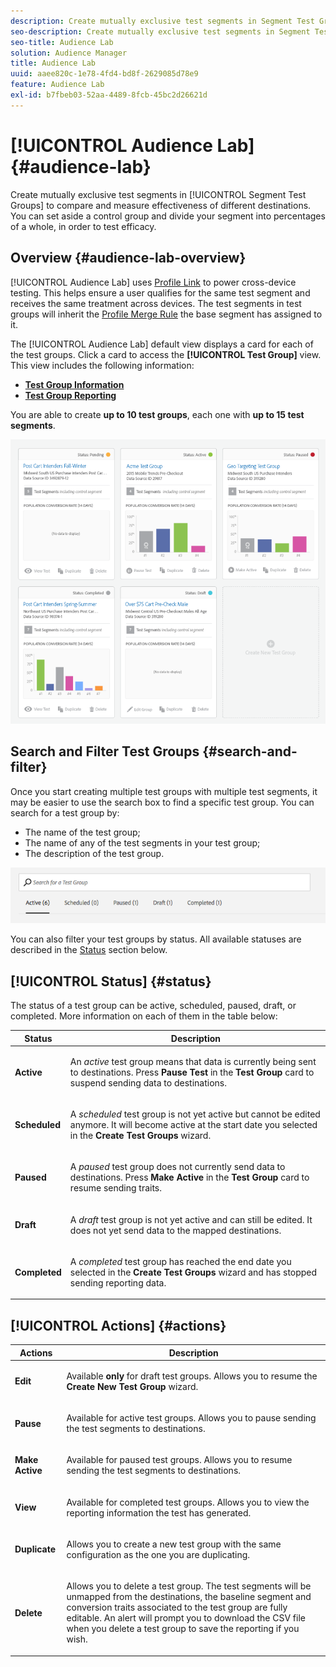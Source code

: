 ```yaml
---
description: Create mutually exclusive test segments in Segment Test Groups to compare and measure effectiveness of different destinations. You can set aside a control group and divide your segment into percentages of a whole, in order to test efficacy.
seo-description: Create mutually exclusive test segments in Segment Test Groups to compare and measure effectiveness of different destinations. You can set aside a control group and divide your segment into percentages of a whole, in order to test efficacy.
seo-title: Audience Lab
solution: Audience Manager
title: Audience Lab
uuid: aaee820c-1e78-4fd4-bd8f-2629085d78e9
feature: Audience Lab
exl-id: b7fbeb03-52aa-4489-8fcb-45bc2d26621d
---
```

# [!UICONTROL Audience Lab] {#audience-lab}

Create mutually exclusive test segments in [!UICONTROL Segment Test Groups] to compare and measure effectiveness of different destinations. You can set aside a control group and divide your segment into percentages of a whole, in order to test efficacy.

## Overview {#audience-lab-overview}

[!UICONTROL Audience Lab] uses [Profile Link](../../features/profile-merge-rules/merge-rules-overview.md) to power cross-device testing. This helps ensure a user qualifies for the same test segment and receives the same treatment across devices. The test segments in test groups will inherit the [Profile Merge Rule](../../features/profile-merge-rules/merge-rules-dashboard.md) the base segment has assigned to it.

The [!UICONTROL Audience Lab] default view displays a card for each of the test groups. Click a card to access the **[!UICONTROL Test Group]** view. This view includes the following information:

* **[Test Group Information](../../features/audience-lab/audience-lab-information-view.md)**
* **[Test Group Reporting](../../features/audience-lab/audience-lab-reporting-view.md)**

You are able to create **up to 10 test groups**, each one with **up to 15 test segments**.

![](assets/test-groups-view.PNG)

## Search and Filter Test Groups {#search-and-filter}

Once you start creating multiple test groups with multiple test segments, it may be easier to use the search box to find a specific test group. You can search for a test group by:

* The name of the test group;
* The name of any of the test segments in your test group;
* The description of the test group.

![](assets/search_and_filter_audience_lab.png)

You can also filter your test groups by status. All available statuses are described in the [Status](../../features/audience-lab/audience-lab.md#status) section below.

## [!UICONTROL Status] {#status}

The status of a test group can be active, scheduled, paused, draft, or completed. More information on each of them in the table below:

<table id="table_7A0388BA02E045AC971C06A22DAC2C63"> 
 <thead> 
  <tr> 
   <th colname="col1" class="entry"> Status </th> 
   <th colname="col2" class="entry"> Description </th> 
  </tr> 
 </thead>
 <tbody> 
  <tr> 
   <td colname="col1"> <p> <b><span class="uicontrol"> Active </span></b> </p> </td> 
   <td colname="col2"> <p>An <i>active</i> test group means that data is currently being sent to destinations. Press <b><span class="uicontrol"> Pause Test </span></b> in the <b><span class="uicontrol"> Test Group </span></b> card to suspend sending data to destinations. </p> </td> 
  </tr> 
  <tr> 
   <td colname="col1"> <p> <b><span class="uicontrol"> Scheduled </span></b> </p> </td> 
   <td colname="col2"> <p>A <i>scheduled</i> test group is not yet active but cannot be edited anymore. It will become active at the start date you selected in the <b>Create Test Groups</b> wizard. </p> </td> 
  </tr> 
  <tr> 
   <td colname="col1"> <p> <b><span class="uicontrol"> Paused </span></b> </p> </td> 
   <td colname="col2"> <p>A <i>paused</i> test group does not currently send data to destinations. Press <b><span class="uicontrol"> Make Active </span></b> in the <b><span class="uicontrol"> Test Group </span></b> card to resume sending traits. </p> </td> 
  </tr> 
  <tr> 
   <td colname="col1"> <p> <b><span class="uicontrol"> Draft </span></b> </p> </td> 
   <td colname="col2"> <p>A <i>draft</i> test group is not yet active and can still be edited. It does not yet send data to the mapped destinations. </p> </td> 
  </tr> 
  <tr> 
   <td colname="col1"> <p> <b><span class="uicontrol"> Completed </span></b> </p> </td> 
   <td colname="col2"> <p>A <i>completed</i> test group has reached the end date you selected in the <b><span class="uicontrol"> Create Test Groups </span></b> wizard and has stopped sending reporting data. </p> </td>
  </tr>
 </tbody>
</table>

## [!UICONTROL Actions] {#actions}

<table id="table_481A411E2D2F4FE891595D00E775CF60"> 
 <thead> 
  <tr> 
   <th colname="col1" class="entry"> Actions </th> 
   <th colname="col2" class="entry"> Description </th>
  </tr>
 </thead>
 <tbody> 
  <tr> 
   <td colname="col1"> <p> <b><span class="uicontrol"> Edit </span></b> </p> </td>
   <td colname="col2"> <p>Available <b>only</b> for draft test groups. Allows you to resume the <b><span class="uicontrol"> Create New Test Group </span></b> wizard. </p> </td>
  </tr>
  <tr> 
   <td colname="col1"> <p> <b><span class="uicontrol"> Pause </span></b> </p> </td>
   <td colname="col2"> <p>Available for active test groups. Allows you to pause sending the test segments to destinations. </p> </td>
  </tr>
  <tr> 
   <td colname="col1"> <p> <b><span class="uicontrol"> Make Active </span></b> </p> </td>
   <td colname="col2"> <p>Available for paused test groups. Allows you to resume sending the test segments to destinations. </p> </td>
  </tr>
  <tr> 
   <td colname="col1"> <p> <b><span class="uicontrol"> View </span></b> </p> </td>
   <td colname="col2"> <p>Available for completed test groups. Allows you to view the reporting information the test has generated. </p> </td>
  </tr>
  <tr> 
   <td colname="col1"> <p> <b><span class="uicontrol"> Duplicate </span></b> </p> </td>
   <td colname="col2"> <p>Allows you to create a new test group with the same configuration as the one you are duplicating. </p> </td>
  </tr>
  <tr> 
   <td colname="col1"> <p> <b><span class="uicontrol"> Delete </span></b> </p> </td>
   <td colname="col2"> <p>Allows you to delete a test group. The test segments will be unmapped from the destinations, the baseline segment and conversion traits associated to the test group are fully editable. An alert will prompt you to download the CSV file when you delete a test group to save the reporting if you wish. </p> </td>
  </tr>
 </tbody>
</table>
